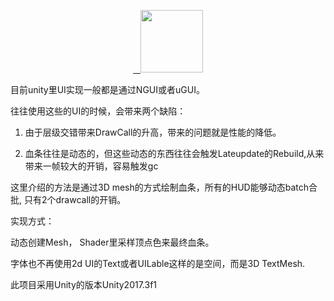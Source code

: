 <p align="center">
	 <a href="https://huailiang.github.io/">
	    <img src="https://huailiang.github.io/img/cpp.jpeg" width="100" height="100">
     </a>
</p>

目前unity里UI实现一般都是通过NGUI或者uGUI。

往往使用这些的UI的时候，会带来两个缺陷：

1. 由于层级交错带来DrawCall的升高，带来的问题就是性能的降低。

2. 血条往往是动态的，但这些动态的东西往往会触发Lateupdate的Rebuild,从来带来一帧较大的开销，容易触发gc



这里介绍的方法是通过3D mesh的方式绘制血条，所有的HUD能够动态batch合批, 只有2个drawcall的开销。


实现方式：

动态创建Mesh， Shader里采样顶点色来最终血条。

字体也不再使用2d UI的Text或者UILable这样的是空间，而是3D TextMesh.



此项目采用Unity的版本Unity2017.3f1